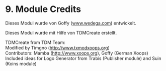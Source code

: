 # 9. Module Credits

Dieses Modul wurde von Goffy (www.wedega.com) entwickelt.

Dieses Modul wurde mit Hilfe von TDMCreate erstellt.

TDMCreate from TDM Team:<br/>
Modified by Timgno (http://www.txmodxoops.org)<br/>
Contributors: Mamba (http://www.xoops.org), Goffy (German Xoops)<br/>
Included ideas for Logo Generator from Trabis (Publisher module) and Suin (Koins module)